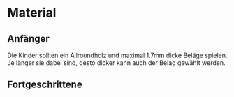 # Material

## Anfänger
Die Kinder sollten ein Allroundholz und maximal 1.7mm dicke Beläge spielen. 
Je länger sie dabei sind, desto dicker kann auch der Belag gewählt werden.
## Fortgeschrittene
